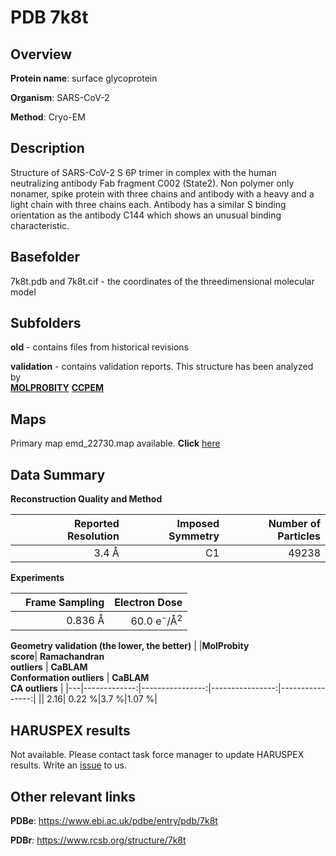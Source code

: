 # PDB 7k8t

## Overview

**Protein name**: surface glycoprotein

**Organism**: SARS-CoV-2

**Method**: Cryo-EM

## Description

Structure of SARS-CoV-2 S 6P trimer in complex with the human neutralizing antibody Fab fragment C002 (State2). Non polymer only nonamer, spike protein with three chains and antibody with a heavy and a light chain with three chains each. Antibody has a similar S binding orientation as the antibody C144 which shows an unusual binding characteristic. 

## Basefolder

7k8t.pdb and 7k8t.cif - the coordinates of the threedimensional molecular model

## Subfolders



**old** - contains files from historical revisions

**validation** - contains validation reports. This structure has been analyzed by <br>  [**MOLPROBITY**](https://github.com/thorn-lab/coronavirus_structural_task_force/tree/master/pdb/surface_glycoprotein/SARS-CoV-2/7k8t/validation/molprobity)   [**CCPEM**](https://github.com/thorn-lab/coronavirus_structural_task_force/tree/master/pdb/surface_glycoprotein/SARS-CoV-2/7k8t/validation/ccpem-validation) 



## Maps

Primary map emd_22730.map available. **Click** [here](http://ftp.wwpdb.org/pub/emdb/structures/EMD-22730/map/) 

## Data Summary
**Reconstruction Quality and Method**

|   | Reported Resolution | Imposed Symmetry | Number of Particles |
|---|-------------:|----------------:|--------------:|
|   |3.4 Å|C1|49238|

**Experiments**

|   | Frame Sampling | Electron Dose |
|---|-------------:|----------------:|
|   |0.836 Å|60.0 e<sup>-</sup>/Å<sup>2</sup>|

**Geometry validation (the lower, the better)**
|   |**MolProbity<br>score**| **Ramachandran<br>outliers** | **CaBLAM<br>Conformation outliers** | **CaBLAM<br>CA outliers** |
|---|-------------:|----------------:|----------------:|----------------:|
||  2.16|  0.22 %|3.7 %|1.07 %|

## HARUSPEX results

Not available. Please contact task force manager to update HARUSPEX results. Write an [issue](https://github.com/thorn-lab/coronavirus_structural_task_force/issues) to us.

## Other relevant links 
**PDBe**:  https://www.ebi.ac.uk/pdbe/entry/pdb/7k8t
 
**PDBr**: https://www.rcsb.org/structure/7k8t 

